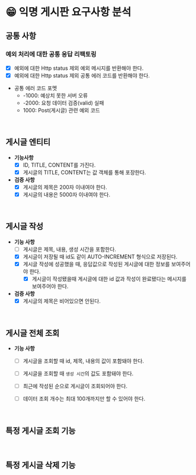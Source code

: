 # 😁 익명 게시판 요구사항 분석

## 공통 사항

### 예외 처리에 대한 공통 응답 리팩토링
- [x] 예외에 대한 Http status 제외 예외 메시지를 반환해야 한다.
- [x] 예외에 대한 Http status 제외 공통 에러 코드를 반환해야 한다.
- 공통 에러 코드 포멧
  - -1000: 예상치 못한 서버 오류
  - -2000: 요청 데이터 검증(valid) 실패
  - 1000: Post(게시글) 관련 예외 코드

<br>

## 게시글 엔티티
- **기능사항**
  - [x] ID, TITLE, CONTENT를 가진다.
  - [x] 게시글의 TITLE, CONTENT는 값 객체를 통해 포장한다.

- **검증 사항**
  - [x] 게시글의 제목은 200자 이내여야 한다.
  - [x] 게시글의 내용은 5000자 이내여야 한다.

<br>

## 게시글 작성
- **기능 사항**
  - [ ] 게시글은 제목, 내용, 생성 시간을 포함한다.
  - [x] 게시글이 저장될 때 id도 같이 AUTO-INCREMENT 형식으로 저장된다.
  - [x] 게시글 작성에 성공했을 때, 응답값으로 작성된 게시글에 대한 정보를 보여주어야 한다.
    - [x] 게시글이 작성됐을때 게시글에 대한 id 값과 작성이 완료됐다는 메시지를 보여주어야 한다.

- **검증 사항**
  - [x] 게시글의 제목은 비어있으면 안된다.

<br>

## 게시글 전체 조회
- **기능 사항**
  - [ ] 게시글을 조회할 때 id, 제목, 내용의 값이 포함돼야 한다.
  - [ ] 게시글을 조회할 때 `생성 시간`의 값도 포함돼야 한다.
  - [ ] 최근에 작성된 순으로 게시글이 조회되어야 한다.
  - [ ] 데이터 조회 개수는 최대 100개까지만 할 수 있어야 한다.


<br>

## 특정 게시글 조회 기능


<br>

## 특정 게시글 삭제 기능